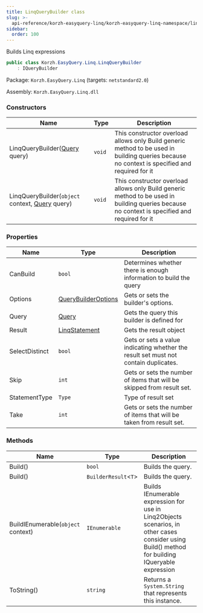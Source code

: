 ```yaml
---
title: LinqQueryBuilder class
slug: >-
  api-reference/korzh-easyquery-linq/korzh-easyquery-linq-namespace/linqquerybuilder-class
sidebar:
  order: 100
---
```


Builds Linq expressions
```csharp
public class Korzh.EasyQuery.Linq.LinqQueryBuilder
    : IQueryBuilder

```
Package: `Korzh.EasyQuery.Linq` (targets: `netstandard2.0`)

Assembly: `Korzh.EasyQuery.Linq.dll`

### Constructors

| Name | Type | Description | 
| --- | --- | --- | 
| LinqQueryBuilder([Query](///easyquery/docs/api-reference/korzh-easyquery/korzh-easyquery-namespace/query-class) query) | `void` | This constructor overload allows only Build generic method to be used in building queries because no context is specified and required for it | 
| LinqQueryBuilder(`object` context, [Query](///easyquery/docs/api-reference/korzh-easyquery/korzh-easyquery-namespace/query-class) query) | `void` | This constructor overload allows only Build generic method to be used in building queries because no context is specified and required for it | 


### Properties

| Name | Type | Description | 
| --- | --- | --- | 
| CanBuild | `bool` | Determines whether there is enough information to build the query | 
| Options | [QueryBuilderOptions](///easyquery/docs/api-reference/korzh-easyquery/korzh-easyquery-namespace/querybuilderoptions-class) | Gets or sets the builder's options. | 
| Query | [Query](///easyquery/docs/api-reference/korzh-easyquery/korzh-easyquery-namespace/query-class) | Gets the query this builder is defined for | 
| Result | [LinqStatement](///easyquery/docs/api-reference/korzh-easyquery-linq/korzh-easyquery-linq-namespace/linqstatement-class) | Gets the result object | 
| SelectDistinct | `bool` | Gets or sets a value indicating whether the result set must not contain duplicates. | 
| Skip | `int` | Gets or sets the number of items that will be skipped from result set. | 
| StatementType | `Type` | Type of result set | 
| Take | `int` | Gets or sets the number of items that will be taken from result set. | 


### Methods

| Name | Type | Description | 
| --- | --- | --- | 
| Build() | `bool` | Builds the query. | 
| Build() | `BuilderResult`&lt;`T`&gt; | Builds the query. | 
| BuildIEnumerable(`object` context) | `IEnumerable` | Builds IEnumerable expression for use in Linq2Objects scenarios, in other cases consider using Build() method for building IQueryable expression | 
| ToString() | `string` | Returns a `System.String` that represents this instance. |
